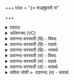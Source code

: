 +++
title = "३५ सऽइषुहस्तैः स"

+++
<details><summary>पदपाठः</summary>

सः। इषु॑हस्तै॒रितीषु॑ऽहस्तैः। सः। नि॒ष॒ङ्गिभि॒रिति॑ निष॒ङ्गिऽभिः॑। व॒शी। सꣳस्र॒ष्टेति॒ सम्ऽस्र॑ष्टा। सः। युधः॑। इन्द्रः॑। ग॒णेन॑। स॒ꣳसृ॒ष्ट॒जिदिति॑ सꣳसृष्ट॒ऽजित्। सो॒म॒पा इति॑ सोम॒ऽपाः। बा॒हु॒श॒र्द्धीति॑ बाहुऽशर्द्धी। उ॒ग्रध॒न्वेत्यु॒ग्रऽध॑न्वा। प्रति॑हिताभि॒रिति॒ प्रति॑ऽहिताभिः। अस्ता॑। ३५।
</details>

<details><summary>अधिमन्त्रम् (VC)</summary>

- इन्द्रो देवता
- अप्रतिरथ ऋषिः
- आर्षी त्रिष्टुप्
- धैवतः
</details>

<details><summary>दयानन्द-सरस्वती (हि) - विषयः</summary>

फिर उसी विषय को अगले मन्त्र में कहा है ॥
</details>

<details><summary>दयानन्द-सरस्वती (हि) - पदार्थः</summary>

पदार्थान्वयभाषाः -  (सः) वह सेनापति (इषुहस्तैः) शस्त्रों को हाथों में रखनेहारे और अच्छे सिखाये हुए बलवान् (निषङ्गिभिः) जिनके भुशुण्डी=बन्दूक, शतघ्नी=तोप और आग्नेय आदि बहुत अस्त्र विद्यमान हैं, उन भृत्यों के साथ वर्त्तमान (सः) वह (संस्रष्टा) श्रेष्ठ मनुष्यों तथा शस्त्र और अस्त्रों का सम्बन्ध करनेवाला (वशी) अपने इन्द्रिय और अन्तःकरण को जीते हुए जो (संसृष्टजित्) प्राप्त शत्रुओं को जीतता (सोमपाः) बलिष्ठ ओषधियों के रस को पीता (बाहुशर्द्धी) भुजाओं में जिसके बल विद्यमान हो और (उग्रधन्वा) जिसका तीक्ष्ण धनुष् है, (सः) वह (युधः) युद्धशील (अस्ता) शस्त्र और अस्त्रों को अच्छे प्रकार फेंकने तथा (इन्द्रः) शत्रुओं को मारनेवाला और (गणेन) अच्छे सीखे हुए भृत्यों वा सेनावीरों ने (प्रतिहिताभिः) प्रत्यक्षता से स्वीकार की हुई सेना के साथ वर्त्तमान होता हुआ जनों को जीते ॥३५ ॥
</details>

<details><summary>दयानन्द-सरस्वती (हि) - भावार्थः</summary>

भावार्थभाषाः -  सब का ईश राजा वा सब सेनाओं का अधिपति अच्छे सीखे हुए वीर भृत्यों की सेना के साथ वर्त्तमान दुःख से जीतने योग्य शत्रुओं को भी जीत सके, वैसे सब को करना चाहिये ॥३५ ॥
</details>

<details><summary>दयानन्द-सरस्वती (सं) - विषयः</summary>

पुनस्तमेव विषयमाह ॥
</details>

<details><summary>दयानन्द-सरस्वती (सं) - पदार्थः</summary>

पदार्थान्वयभाषाः -  स सेनापतिरिषुहस्तैर्निषङ्गिभिः सह वर्त्तमानः स संस्रष्टा वशी संसृष्टजित् सोमपा बाहुशर्द्ध्युग्रधन्वा स युधोऽस्तेन्द्रो गणेन प्रतिहिताभिश्च सह वर्त्तमानः सन् शत्रूञ्जयतु ॥३५ ॥
</details>

<details><summary>दयानन्द-सरस्वती (सं) - भावार्थः</summary>

भावार्थभाषाः -  सर्वेशो राजा सर्वसेनाधिपतिर्वा सुशिक्षितवीरभृत्यसेनया सह वर्त्तमानो दुर्जयानपि शत्रूञ्जेतुं यथा शक्नुयात्, तथा सर्वैर्विधेयमिति ॥३५ ॥
</details>

<details><summary>सविता जोशी ← दयानन्दः (म) - भावार्थः</summary>

भावार्थभाषाः -  राजा किंवा सेनापती यांनी दुःख नाहीसे करण्यासाठी अस्त्र शस्त्रांनी युक्त अशा वीरांच्या प्रशिक्षित सेनेसह शत्रूला जिंकण्यासाठी सुसज्ज राहिले पाहिजे.
</details>